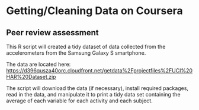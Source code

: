  Getting/Cleaning Data on Coursera
===================================
Peer review assessment
-----------------------------------

This R script will created a tidy dataset of data collected from the accelerometers from the Samsung Galaxy S smartphone.

The data are located here: https://d396qusza40orc.cloudfront.net/getdata%2Fprojectfiles%2FUCI%20HAR%20Dataset.zip 

The script will download the data (if necessary), install required packages, read in the data, and manipulate it to print a tidy data set containing the average of each variable for each activity and each subject.

